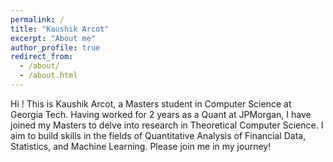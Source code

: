 ```yaml
---
permalink: /
title: "Kaushik Arcot"
excerpt: "About me"
author_profile: true
redirect_from: 
  - /about/
  - /about.html
---
```


Hi ! This is Kaushik Arcot, a Masters student in Computer Science at Georgia Tech. Having worked for 2 years as a Quant at JPMorgan, I have joined my Masters to delve into research in Theoretical Computer Science. I aim to build skills in the fields of Quantitative Analysis of Financial Data, Statistics, and Machine Learning. Please join me in my journey!